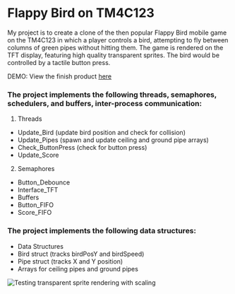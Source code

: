 # Flappy Bird on TM4C123
My project is to create a clone of the then popular Flappy Bird mobile game on the TM4C123 in which a player controls a bird, attempting to fly between columns of green pipes without hitting them. The game is rendered on the TFT display, featuring high quality transparent sprites. The bird would be controlled by a tactile button press.

DEMO: View the finish product [here](https://youtu.be/Iz33P4g_INo)

### The project implements the following threads, semaphores, schedulers, and buffers, inter-process communication:
1. Threads
- Update_Bird (update bird position and check for collision)
- Update_Pipes (spawn and update ceiling and ground pipe arrays)
- Check_ButtonPress (check for button press)
- Update_Score
2. Semaphores
- Button_Debounce
- Interface_TFT
- Buffers
- Button_FIFO
- Score_FIFO
### The project implements the following data structures: 
- Data Structures
- Bird struct (tracks birdPosY and birdSpeed)
- Pipe struct (tracks X and Y position)
- Arrays for ceiling pipes and ground pipes

![Testing transparent sprite rendering with scaling](https://raw.githubusercontent.com/zCriminalArtist/EEL4745C-Final-Project/master/rendering.png "Testing transparent sprite rendering with scaling")
